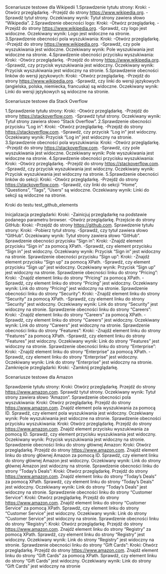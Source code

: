 Scenariusze testowe dla Wikipedii
1.Sprawdzenie tytułu strony:
    Kroki:
        -Otwórz przeglądarkę.
        -Przejdź do strony https://www.wikipedia.org.
        -Sprawdź tytuł strony.
    Oczekiwany wynik: Tytuł strony zawiera słowo “Wikipedia”.
2.Sprawdzenie obecności logo:
    Kroki:
        -Otwórz przeglądarkę.
        -Przejdź do strony https://www.wikipedia.org.
        -Sprawdź, czy logo jest widoczne.
    Oczekiwany wynik: Logo jest widoczne na stronie.
3.Sprawdzenie obecności pola wyszukiwania:
    Kroki:
        -Otwórz przeglądarkę.
        -Przejdź do strony https://www.wikipedia.org.
        -Sprawdź, czy pole wyszukiwania jest widoczne.
    Oczekiwany wynik: Pole wyszukiwania jest widoczne na stronie.
4.Sprawdzenie obecności przycisku wyszukiwania:
    Kroki:
        -Otwórz przeglądarkę.
        -Przejdź do strony https://www.wikipedia.org.
        -Sprawdź, czy przycisk wyszukiwania jest widoczny.
    Oczekiwany wynik: Przycisk wyszukiwania jest widoczny na stronie.
5.Sprawdzenie obecności linków do wersji językowych:
    Kroki:
        -Otwórz przeglądarkę.
        -Przejdź do strony https://www.wikipedia.org.
        -Sprawdź, czy linki do wersji językowych (angielska, polska, niemiecka, francuska) są widoczne.
    Oczekiwany wynik: Linki do wersji językowych są widoczne na stronie.

Scenariusze testowe dla Stack Overflow

1.Sprawdzenie tytułu strony:
    Kroki:
        -Otwórz przeglądarkę.
        -Przejdź do strony https://stackoverflow.com.
        -Sprawdź tytuł strony.
    Oczekiwany wynik: Tytuł strony zawiera słowo “Stack Overflow”.
2.Sprawdzenie obecności przycisku “Log in”:
    Kroki:
        -Otwórz przeglądarkę.
        -Przejdź do strony https://stackoverflow.com.
        -Sprawdź, czy przycisk “Log in” jest widoczny.
    Oczekiwany wynik: Przycisk “Log in” jest widoczny na stronie.
3.Sprawdzenie obecności pola wyszukiwania:
    Kroki:
        -Otwórz przeglądarkę.
        -Przejdź do strony https://stackoverflow.com.
        -Sprawdź, czy pole wyszukiwania jest widoczne.
    Oczekiwany wynik: Pole wyszukiwania jest widoczne na stronie.
4.Sprawdzenie obecności przycisku wyszukiwania:
    Kroki:
        -Otwórz przeglądarkę.
        -Przejdź do strony https://stackoverflow.com.
        -Sprawdź, czy przycisk wyszukiwania jest widoczny.
    Oczekiwany wynik: Przycisk wyszukiwania jest widoczny na stronie.
5.Sprawdzenie obecności linków do sekcji:
    Kroki:
        -Otwórz przeglądarkę.
        -Przejdź do strony https://stackoverflow.com.
        -Sprawdź, czy linki do sekcji “Home”, “Questions”, “Tags”, “Users” są widoczne.
    Oczekiwany wynik: Linki do sekcji są widoczne na stronie.

Kroki do testu test_github_elements

Inicjalizacja przeglądarki:
    Kroki:
        -Zainicjuj przeglądarkę na podstawie podanego parametru browser.
        -Otwórz przeglądarkę.
Przejście do strony GitHub:
    Kroki:
        -Przejdź do strony https://github.com.
Sprawdzenie tytułu strony:
    Kroki:
        -Pobierz tytuł strony.
        -Sprawdź, czy tytuł zawiera słowo “GitHub”.
    Oczekiwany wynik: Tytuł strony zawiera słowo “GitHub”.
Sprawdzenie obecności przycisku “Sign in”:
    Kroki:
        -Znajdź element przycisku “Sign in” za pomocą XPath.
        -Sprawdź, czy element przycisku “Sign in” jest widoczny.
    Oczekiwany wynik: Przycisk “Sign in” jest widoczny na stronie.
Sprawdzenie obecności przycisku “Sign up”:
    Kroki:
        -Znajdź element przycisku “Sign up” za pomocą XPath.
        -Sprawdź, czy element przycisku “Sign up” jest widoczny.
    Oczekiwany wynik: Przycisk “Sign up” jest widoczny na stronie.
Sprawdzenie obecności linku do strony “Pricing”:
    Kroki:
        -Znajdź element linku do strony “Pricing” za pomocą XPath.
        -Sprawdź, czy element linku do strony “Pricing” jest widoczny.
    Oczekiwany wynik: Link do strony “Pricing” jest widoczny na stronie.
Sprawdzenie obecności linku do strony “Security”:
    Kroki:
        -Znajdź element linku do strony “Security” za pomocą XPath.
        -Sprawdź, czy element linku do strony “Security” jest widoczny.
    Oczekiwany wynik: Link do strony “Security” jest widoczny na stronie.
Sprawdzenie obecności linku do strony “Careers”:
    Kroki:
        -Znajdź element linku do strony “Careers” za pomocą XPath.
        -Sprawdź, czy element linku do strony “Careers” jest widoczny.
    Oczekiwany wynik: Link do strony “Careers” jest widoczny na stronie.
Sprawdzenie obecności linku do strony “Features”:
    Kroki:
        -Znajdź element linku do strony “Features” za pomocą XPath.
        -Sprawdź, czy element linku do strony “Features” jest widoczny.
    Oczekiwany wynik: Link do strony “Features” jest widoczny na stronie.
Sprawdzenie obecności linku do strony “Enterprise”:
    Kroki:
        -Znajdź element linku do strony “Enterprise” za pomocą XPath.
        -Sprawdź, czy element linku do strony “Enterprise” jest widoczny.
    Oczekiwany wynik: Link do strony “Enterprise” jest widoczny na stronie.
Zamknięcie przeglądarki:
    Kroki:
        -Zamknij przeglądarkę.

Scenariusze testowe dla Amazon

Sprawdzenie tytułu strony:
    Kroki:
        Otwórz przeglądarkę.
        Przejdź do strony https://www.amazon.com.
        Sprawdź tytuł strony.
    Oczekiwany wynik: Tytuł strony zawiera słowo “Amazon”.
Sprawdzenie obecności pola wyszukiwania:
    Kroki:
        Otwórz przeglądarkę.
        Przejdź do strony https://www.amazon.com.
        Znajdź element pola wyszukiwania za pomocą ID.
        Sprawdź, czy element pola wyszukiwania jest widoczny.
    Oczekiwany wynik: Pole wyszukiwania jest widoczne na stronie.
Sprawdzenie obecności przycisku wyszukiwania:
    Kroki:
        Otwórz przeglądarkę.
        Przejdź do strony https://www.amazon.com.
        Znajdź element przycisku wyszukiwania za pomocą ID.
        Sprawdź, czy element przycisku wyszukiwania jest widoczny.
    Oczekiwany wynik: Przycisk wyszukiwania jest widoczny na stronie.
Sprawdzenie obecności linku do strony głównej Amazon:
    Kroki:
        Otwórz przeglądarkę.
        Przejdź do strony https://www.amazon.com.
        Znajdź element linku do strony głównej Amazon za pomocą ID.
        Sprawdź, czy element linku do strony głównej Amazon jest widoczny.
    Oczekiwany wynik: Link do strony głównej Amazon jest widoczny na stronie.
Sprawdzenie obecności linku do strony “Today’s Deals”:
    Kroki:
        Otwórz przeglądarkę.
        Przejdź do strony https://www.amazon.com.
        Znajdź element linku do strony “Today’s Deals” za pomocą XPath.
        Sprawdź, czy element linku do strony “Today’s Deals” jest widoczny.
    Oczekiwany wynik: Link do strony “Today’s Deals” jest widoczny na stronie.
Sprawdzenie obecności linku do strony “Customer Service”:
    Kroki:
        Otwórz przeglądarkę.
        Przejdź do strony https://www.amazon.com.
        Znajdź element linku do strony “Customer Service” za pomocą XPath.
        Sprawdź, czy element linku do strony “Customer Service” jest widoczny.
    Oczekiwany wynik: Link do strony “Customer Service” jest widoczny na stronie.
Sprawdzenie obecności linku do strony “Registry”:
    Kroki:
        Otwórz przeglądarkę.
        Przejdź do strony https://www.amazon.com.
        Znajdź element linku do strony “Registry” za pomocą XPath.
        Sprawdź, czy element linku do strony “Registry” jest widoczny.
    Oczekiwany wynik: Link do strony “Registry” jest widoczny na stronie.
Sprawdzenie obecności linku do strony “Gift Cards”:
    Kroki:
        Otwórz przeglądarkę.
        Przejdź do strony https://www.amazon.com.
        Znajdź element linku do strony “Gift Cards” za pomocą XPath.
        Sprawdź, czy element linku do strony “Gift Cards” jest widoczny.
    Oczekiwany wynik: Link do strony “Gift Cards” jest widoczny na stronie
